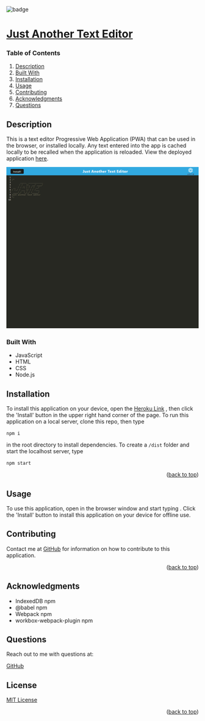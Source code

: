 
<div id="top"></div>

![badge](https://img.shields.io/badge/license-MIT-brightgreen)

# [Just Another Text Editor](https://github.com/apatheticjedi/just-another-text-editor)

### Table of Contents

1. [Description](#description)
2. [Built With](#built-with)
3. [Installation](#installation)
4. [Usage](#usage)
5. [Contributing](#contributing)
6. [Acknowledgments](#acknowledgments)
7. [Questions](#questions)

## Description

This is a text editor Progressive Web Application (PWA) that can be used in the browser, or installed locally. Any text entered into the app is cached locally to be recalled when the application is reloaded. View the deployed application [here](https://arcane-caverns-39337.herokuapp.com/).

![JATE screenshot](./client/src/images/screencapture-arcane-caverns-39337-herokuapp-2022-11-20-17_00_29.png)

### Built With


* JavaScript
* HTML
* CSS
* Node.js 

## Installation

To install this application on your device, open the [Heroku Link](https://arcane-caverns-39337.herokuapp.com/) , then click the 'Install' button in the upper right hand corner of the page. To run this application on a local server, clone this repo, then type 
~~~
npm i
~~~
in the root directory to install dependencies. To create a `/dist` folder and start the localhost server, type 
~~~
npm start
~~~

<p align="right">(<a href="#top">back to top</a>)</p>

## Usage

To use this application, open in the browser window and start typing . Click the 'Install' button to install this application on your device for offline use.

## Contributing

Contact me at [GitHub](https://github.com/apatheticjedi) for information on how to contribute to this application.

<p align="right">(<a href="#top">back to top</a>)</p>

## Acknowledgments

* IndexedDB npm
* @babel npm
* Webpack npm
* workbox-webpack-plugin npm


## Questions

Reach out to me with questions at:

[GitHub](https://github.com/apatheticjedi)


## License

[MIT License](https://spdx.org/licenses/MIT.html)


<p align="right">(<a href="#top">back to top</a>)</p>
